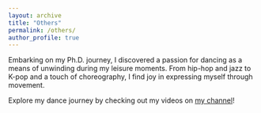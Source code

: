 ```yaml
---
layout: archive
title: "Others"
permalink: /others/
author_profile: true
---
```


Embarking on my Ph.D. journey, I discovered a passion for dancing as a means of unwinding during my leisure moments. 
From hip-hop and jazz to K-pop and a touch of choreography, I find joy in expressing myself through movement. 

Explore my dance journey by checking out my videos on [my channel](https://space.bilibili.com/1068475411?spm_id_from=333.1007.0.0)!
